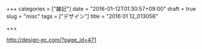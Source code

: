 +++
categories = ["雑記"]
date = "2016-01-12T01:30:57+09:00"
draft = true
slug = "misc"
tags = ["デザイン"]
title = "2016 01 12_013056"

+++

http://design-ec.com/?page_id=471
